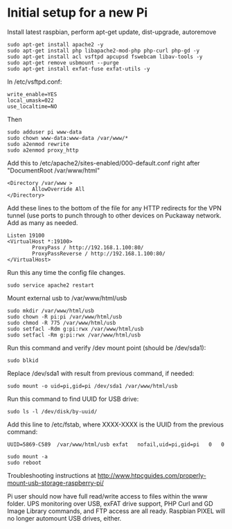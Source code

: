 # Initial setup for a new Pi #
Install latest raspbian, perform apt-get update, dist-upgrade, autoremove  

    sudo apt-get install apache2 -y
    sudo apt-get install php libapache2-mod-php php-curl php-gd -y
    sudo apt-get install acl vsftpd apcupsd fswebcam libav-tools -y
    sudo apt-get remove usbmount --purge
    sudo apt-get install exfat-fuse exfat-utils -y
 
In /etc/vsftpd.conf:  

    write_enable=YES
    local_umask=022
    use_localtime=NO

Then

    sudo adduser pi www-data
    sudo chown www-data:www-data /var/www/*
    sudo a2enmod rewrite
    sudo a2enmod proxy_http

Add this to /etc/apache2/sites-enabled/000-default.conf right after "DocumentRoot /var/www/html"

    <Directory /var/www >
            AllowOverride All
    </Directory>

Add these lines to the bottom of the file for any HTTP redirects for the VPN tunnel (use ports to punch through to other devices on Puckaway network. Add as many as needed.
    
    Listen 19100
    <VirtualHost *:19100>
            ProxyPass / http://192.168.1.100:80/
            ProxyPassReverse / http://192.168.1.100:80/
    </VirtualHost>

Run this any time the config file changes.

    sudo service apache2 restart
    
Mount external usb to /var/www/html/usb
    
    sudo mkdir /var/www/html/usb
    sudo chown -R pi:pi /var/www/html/usb
    sudo chmod -R 775 /var/www/html/usb
    sudo setfacl -Rdm g:pi:rwx /var/www/html/usb
    sudo setfacl -Rm g:pi:rwx /var/www/html/usb

Run this command and verify /dev mount point (should be /dev/sda1):
    
    sudo blkid

Replace /dev/sda1 with result from previous command, if needed:

    sudo mount -o uid=pi,gid=pi /dev/sda1 /var/www/html/usb

Run this command to find UUID for USB drive:
    
    sudo ls -l /dev/disk/by-uuid/

Add this line to /etc/fstab, where XXXX-XXXX is the UUID from the previous command:
    
    UUID=5869-C589  /var/www/html/usb exfat   nofail,uid=pi,gid=pi   0   0

    sudo mount -a
    sudo reboot
    
Troubleshooting instructions at <http://www.htpcguides.com/properly-mount-usb-storage-raspberry-pi/>

Pi user should now have full read/write access to files within the www folder. UPS monitoring over USB, exFAT drive support, PHP Curl and GD Image Library commands, and FTP access are all ready. Raspbian PIXEL will no longer automount USB drives, either.
